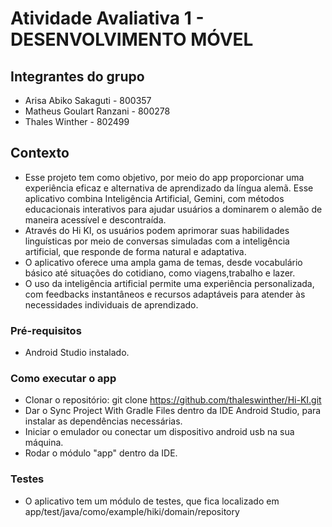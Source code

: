 # Atividade Avaliativa 1 - DESENVOLVIMENTO MÓVEL

## Integrantes do grupo
- Arisa Abiko Sakaguti - 800357
- Matheus Goulart Ranzani - 800278
- Thales Winther - 802499

## Contexto
* Esse projeto tem como objetivo, por meio do app proporcionar uma experiência eficaz e alternativa de aprendizado da língua alemã. Esse aplicativo combina Inteligência Artificial, Gemini,
com métodos educacionais interativos para ajudar usuários a dominarem o alemão de maneira acessível e descontraída.
* Através do Hi KI, os usuários podem aprimorar suas habilidades linguísticas por meio de conversas simuladas com a inteligência artificial, que responde de forma natural e adaptativa.
* O aplicativo oferece uma ampla gama de temas, desde vocabulário básico até situações do cotidiano, como viagens,trabalho e lazer.
* O uso da inteligência artificial permite uma experiência personalizada, com feedbacks instantâneos e recursos adaptáveis para atender às necessidades individuais de aprendizado.

### Pré-requisitos
- Android Studio instalado.

### Como executar o app
- Clonar o repositório: git clone https://github.com/thaleswinther/Hi-KI.git
- Dar o Sync Project With Gradle Files dentro da IDE Android Studio, para instalar as dependências necessárias.
- Iniciar o emulador ou conectar um dispositivo android usb na sua máquina.
- Rodar o módulo "app" dentro da IDE.

### Testes
- O aplicativo tem um módulo de testes, que fica localizado em app/test/java/como/example/hiki/domain/repository






